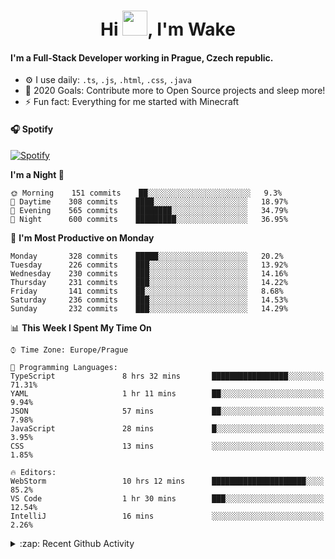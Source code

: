 <h1 align="center">Hi <img src="https://raw.githubusercontent.com/MrWakeCZ/MrWakeCZ/master/Hi.gif" width="40px" />, I'm Wake</h1>

#### I'm a Full-Stack Developer working in Prague, Czech republic.
- ⚙️ I use daily: `.ts`, `.js`, `.html`, `.css`, `.java`
- 🥅 2020 Goals: Contribute more to Open Source projects and sleep more!
- ⚡ Fun fact: Everything for me started with Minecraft

#### 🎧 Spotify
[![Spotify](https://novatorem-delta-eight.vercel.app/api/spotify)](https://open.spotify.com/user/wakeecz)

<!--START_SECTION:waka-->
**I'm a Night 🦉** 

```text
🌞 Morning    151 commits    ██░░░░░░░░░░░░░░░░░░░░░░░   9.3% 
🌆 Daytime    308 commits    ████░░░░░░░░░░░░░░░░░░░░░   18.97% 
🌃 Evening    565 commits    ████████░░░░░░░░░░░░░░░░░   34.79% 
🌙 Night      600 commits    █████████░░░░░░░░░░░░░░░░   36.95%

```
📅 **I'm Most Productive on Monday** 

```text
Monday       328 commits    █████░░░░░░░░░░░░░░░░░░░░   20.2% 
Tuesday      226 commits    ███░░░░░░░░░░░░░░░░░░░░░░   13.92% 
Wednesday    230 commits    ███░░░░░░░░░░░░░░░░░░░░░░   14.16% 
Thursday     231 commits    ███░░░░░░░░░░░░░░░░░░░░░░   14.22% 
Friday       141 commits    ██░░░░░░░░░░░░░░░░░░░░░░░   8.68% 
Saturday     236 commits    ███░░░░░░░░░░░░░░░░░░░░░░   14.53% 
Sunday       232 commits    ███░░░░░░░░░░░░░░░░░░░░░░   14.29%

```


📊 **This Week I Spent My Time On** 

```text
⌚︎ Time Zone: Europe/Prague

💬 Programming Languages: 
TypeScript               8 hrs 32 mins       █████████████████░░░░░░░░   71.31% 
YAML                     1 hr 11 mins        ██░░░░░░░░░░░░░░░░░░░░░░░   9.94% 
JSON                     57 mins             ██░░░░░░░░░░░░░░░░░░░░░░░   7.98% 
JavaScript               28 mins             █░░░░░░░░░░░░░░░░░░░░░░░░   3.95% 
CSS                      13 mins             ░░░░░░░░░░░░░░░░░░░░░░░░░   1.85%

🔥 Editors: 
WebStorm                 10 hrs 12 mins      █████████████████████░░░░   85.2% 
VS Code                  1 hr 30 mins        ███░░░░░░░░░░░░░░░░░░░░░░   12.54% 
IntelliJ                 16 mins             ░░░░░░░░░░░░░░░░░░░░░░░░░   2.26%

```


<!--END_SECTION:waka-->

<details>
  <summary>:zap: Recent Github Activity</summary>

<!--START_SECTION:activity-->
1. ❗️ Opened issue [#574](https://github.com/Zrips/Residence/issues/574) in [Zrips/Residence](https://github.com/Zrips/Residence)
2. 🎉 Merged PR [#12](https://github.com/craftmania-cz/craftmanager/pull/12) in [craftmania-cz/craftmanager](https://github.com/craftmania-cz/craftmanager)
3. 🗣 Commented on [#12](https://github.com/craftmania-cz/craftmanager/issues/12) in [craftmania-cz/craftmanager](https://github.com/craftmania-cz/craftmanager)
4. 🎉 Merged PR [#10](https://github.com/craftmania-cz/craftmanager/pull/10) in [craftmania-cz/craftmanager](https://github.com/craftmania-cz/craftmanager)
5. 🎉 Merged PR [#11](https://github.com/craftmania-cz/craftmanager/pull/11) in [craftmania-cz/craftmanager](https://github.com/craftmania-cz/craftmanager)
<!--END_SECTION:activity-->

</details>
